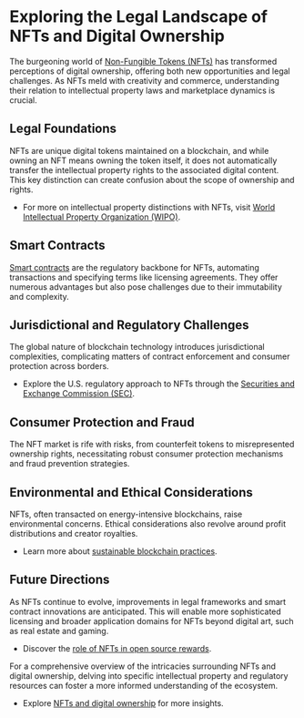 # Exploring the Legal Landscape of NFTs and Digital Ownership

The burgeoning world of [Non-Fungible Tokens (NFTs)](https://en.wikipedia.org/wiki/Non-fungible_token) has transformed perceptions of digital ownership, offering both new opportunities and legal challenges. As NFTs meld with creativity and commerce, understanding their relation to intellectual property laws and marketplace dynamics is crucial.

## Legal Foundations

NFTs are unique digital tokens maintained on a blockchain, and while owning an NFT means owning the token itself, it does not automatically transfer the intellectual property rights to the associated digital content. This key distinction can create confusion about the scope of ownership and rights.

- For more on intellectual property distinctions with NFTs, visit [World Intellectual Property Organization (WIPO)](https://www.wipo.int/about-ip/en/).

## Smart Contracts

[Smart contracts](https://www.license-token.com/wiki/smart-contracts-on-blockchain) are the regulatory backbone for NFTs, automating transactions and specifying terms like licensing agreements. They offer numerous advantages but also pose challenges due to their immutability and complexity.

## Jurisdictional and Regulatory Challenges

The global nature of blockchain technology introduces jurisdictional complexities, complicating matters of contract enforcement and consumer protection across borders.

- Explore the U.S. regulatory approach to NFTs through the [Securities and Exchange Commission (SEC)](https://www.sec.gov/).

## Consumer Protection and Fraud

The NFT market is rife with risks, from counterfeit tokens to misrepresented ownership rights, necessitating robust consumer protection mechanisms and fraud prevention strategies.

## Environmental and Ethical Considerations

NFTs, often transacted on energy-intensive blockchains, raise environmental concerns. Ethical considerations also revolve around profit distributions and creator royalties.

- Learn more about [sustainable blockchain practices](https://www.license-token.com/wiki/sustainable-blockchain-practices).

## Future Directions

As NFTs continue to evolve, improvements in legal frameworks and smart contract innovations are anticipated. This will enable more sophisticated licensing and broader application domains for NFTs beyond digital art, such as real estate and gaming.

- Discover the [role of NFTs in open source rewards](https://www.license-token.com/wiki/the-role-of-nf-ts-in-open-source-rewards).

For a comprehensive overview of the intricacies surrounding NFTs and digital ownership, delving into specific intellectual property and regulatory resources can foster a more informed understanding of the ecosystem.

- Explore [NFTs and digital ownership](https://www.license-token.com/wiki/nf-ts-and-digital-ownership) for more insights.